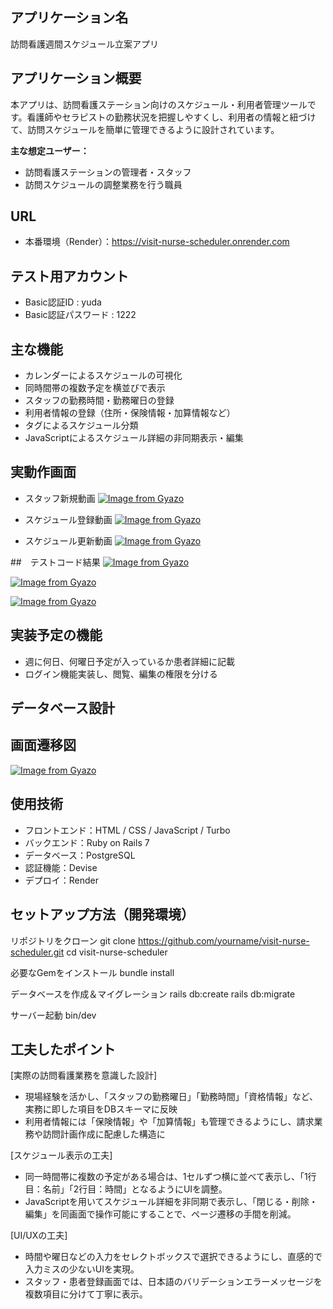 ## アプリケーション名
訪問看護週間スケジュール立案アプリ

## アプリケーション概要
本アプリは、訪問看護ステーション向けのスケジュール・利用者管理ツールです。看護師やセラピストの勤務状況を把握しやすくし、利用者の情報と紐づけて、訪問スケジュールを簡単に管理できるように設計されています。

**主な想定ユーザー：**
- 訪問看護ステーションの管理者・スタッフ
- 訪問スケジュールの調整業務を行う職員

## URL
- 本番環境（Render）：https://visit-nurse-scheduler.onrender.com

## テスト用アカウント
- Basic認証ID : yuda
- Basic認証パスワード : 1222

## 主な機能
- カレンダーによるスケジュールの可視化
- 同時間帯の複数予定を横並びで表示
- スタッフの勤務時間・勤務曜日の登録
- 利用者情報の登録（住所・保険情報・加算情報など）
- タグによるスケジュール分類
- JavaScriptによるスケジュール詳細の非同期表示・編集


## 実動作画面
- スタッフ新規動画
[![Image from Gyazo](https://i.gyazo.com/ab6c8f7793aedb7fc1cf198f8f0c2cba.gif)](https://gyazo.com/ab6c8f7793aedb7fc1cf198f8f0c2cba)

- スケジュール登録動画
[![Image from Gyazo](https://i.gyazo.com/5bab23c99d3eefd1ea120134bbf22a0b.gif)](https://gyazo.com/5bab23c99d3eefd1ea120134bbf22a0b)

- スケジュール更新動画
[![Image from Gyazo](https://i.gyazo.com/221bed83e28d75d046d29ead7916f31f.gif)](https://gyazo.com/221bed83e28d75d046d29ead7916f31f)


##　テストコード結果
[![Image from Gyazo](https://i.gyazo.com/d70ea9a18d6b205739af0f41e67fb7e1.png)](https://gyazo.com/d70ea9a18d6b205739af0f41e67fb7e1)

[![Image from Gyazo](https://i.gyazo.com/5a343028d70d345ced5569c033b66194.png)](https://gyazo.com/5a343028d70d345ced5569c033b66194)

[![Image from Gyazo](https://i.gyazo.com/85ab03662bf105f0ced4a6678634e6bb.png)](https://gyazo.com/85ab03662bf105f0ced4a6678634e6bb)

## 実装予定の機能
- 週に何日、何曜日予定が入っているか患者詳細に記載
- ログイン機能実装し、閲覧、編集の権限を分ける

## データベース設計


## 画面遷移図
[![Image from Gyazo](https://i.gyazo.com/af36a526796f0e9432c1b23877869933.png)](https://gyazo.com/af36a526796f0e9432c1b23877869933)

## 使用技術
- フロントエンド：HTML / CSS / JavaScript / Turbo
- バックエンド：Ruby on Rails 7
- データベース：PostgreSQL
- 認証機能：Devise
- デプロイ：Render

## セットアップ方法（開発環境）

リポジトリをクローン
git clone https://github.com/yourname/visit-nurse-scheduler.git
cd visit-nurse-scheduler

必要なGemをインストール
bundle install

データベースを作成＆マイグレーション
rails db:create
rails db:migrate

サーバー起動
bin/dev

## 工夫したポイント
[実際の訪問看護業務を意識した設計]
- 現場経験を活かし、「スタッフの勤務曜日」「勤務時間」「資格情報」など、実務に即した項目をDBスキーマに反映
- 利用者情報には「保険情報」や「加算情報」も管理できるようにし、請求業務や訪問計画作成に配慮した構造に

[スケジュール表示の工夫]
- 同一時間帯に複数の予定がある場合は、1セルずつ横に並べて表示し、「1行目：名前」「2行目：時間」となるようにUIを調整。
- JavaScriptを用いてスケジュール詳細を非同期で表示し、「閉じる・削除・編集」を同画面で操作可能にすることで、ページ遷移の手間を削減。

[UI/UXの工夫]
- 時間や曜日などの入力をセレクトボックスで選択できるようにし、直感的で入力ミスの少ないUIを実現。
- スタッフ・患者登録画面では、日本語のバリデーションエラーメッセージを複数項目に分けて丁寧に表示。